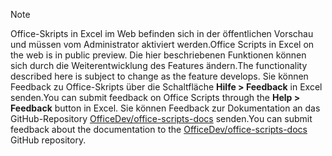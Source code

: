 > [!NOTE]
> <span data-ttu-id="8faf3-101">Office-Skripts in Excel im Web befinden sich in der öffentlichen Vorschau und müssen vom Administrator aktiviert werden.</span><span class="sxs-lookup"><span data-stu-id="8faf3-101">Office Scripts in Excel on the web is in public preview.</span></span> <span data-ttu-id="8faf3-102">Die hier beschriebenen Funktionen können sich durch die Weiterentwicklung des Features ändern.</span><span class="sxs-lookup"><span data-stu-id="8faf3-102">The functionality described here is subject to change as the feature develops.</span></span> <span data-ttu-id="8faf3-103">Sie können Feedback zu Office-Skripts über die Schaltfläche **Hilfe > Feedback** in Excel senden.</span><span class="sxs-lookup"><span data-stu-id="8faf3-103">You can submit feedback on Office Scripts through the **Help > Feedback** button in Excel.</span></span> <span data-ttu-id="8faf3-104">Sie können Feedback zur Dokumentation an das GitHub-Repository [OfficeDev/office-scripts-docs](https://github.com/OfficeDev/office-scripts-docs/issues) senden.</span><span class="sxs-lookup"><span data-stu-id="8faf3-104">You can submit feedback about the documentation to the [OfficeDev/office-scripts-docs](https://github.com/OfficeDev/office-scripts-docs/issues) GitHub repository.</span></span>
